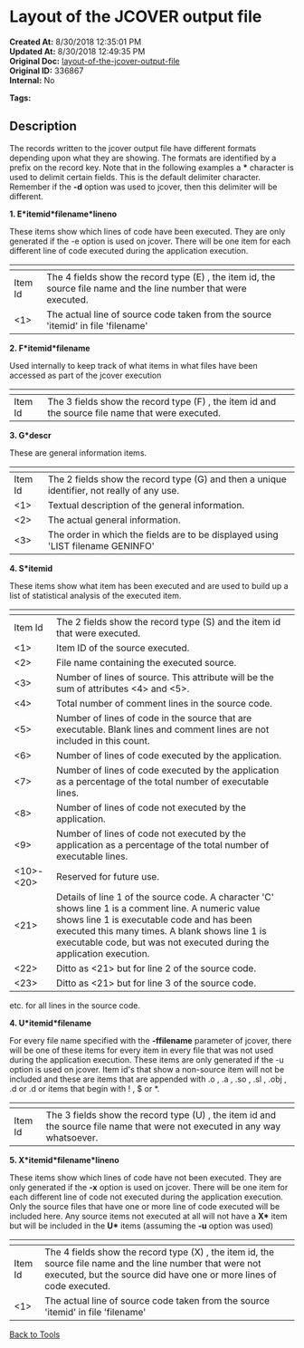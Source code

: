 # Layout of the JCOVER output file

**Created At:** 8/30/2018 12:35:01 PM  
**Updated At:** 8/30/2018 12:49:35 PM  
**Original Doc:** [layout-of-the-jcover-output-file](https://docs.jbase.com/48399-tools/layout-of-the-jcover-output-file)  
**Original ID:** 336867  
**Internal:** No  

**Tags:**
<badge text='jbase tools' vertical='middle' />
<badge text='jcover' vertical='middle' />

## Description

The records written to the jcover output file have different formats depending upon what they are showing. The formats are identified by a prefix on the record key. Note that in the following examples a **\*** character is used to delimit certain fields. This is the default delimiter character. Remember if the **-d** option was used to jcover, then this delimiter will be different.

**1. E\*itemid\*filename\*lineno**

These items show which lines of code have been executed. They are only generated if the -e option is used on jcover. There will be one item for each different line of code executed during the application execution.

| <!----> | <!----> |
| --- | --- |
| Item Id | The 4 fields show the record type (E) , the item id, the source file name and the line number that were executed. |
| &lt;1&gt; | The actual line of source code taken from the source 'itemid' in file 'filename' |

**2. F\*itemid\*filename**

Used internally to keep track of what items in what files have been accessed as part of the jcover execution

| <!----> | <!----> |
| --- | --- |
| Item Id | The 3 fields show the record type (F) , the item id and the source file name that were executed. |


**3. G\*descr**

These are general information items.

| <!----> | <!----> |
| --- | --- |
| Item Id | The 2 fields show the record type (G) and then a unique identifier, not really of any use. |
| &lt;1&gt; | Textual description of the general information. |
| &lt;2&gt; | The actual general information. |
| &lt;3&gt; | The order in which the fields are to be displayed using 'LIST filename GENINFO' |

**4. S\*itemid**

These items show what item has been executed and are used to build up a list of statistical analysis of the executed item.

| <!----> | <!----> |
| --- | --- |
| Item Id | The 2 fields show the record type (S) and the item id that were executed. |
| &lt;1&gt; | Item ID of the source executed. |
| &lt;2&gt; | File name containing the executed source. |
| &lt;3&gt; | Number of lines of source. This attribute will be the sum of attributes &lt;4&gt; and &lt;5&gt;. |
| &lt;4&gt; | Total number of comment lines in the source code. |
| &lt;5&gt; | Number of lines of code in the source that are executable. Blank lines and comment lines are not included in this count. |
| &lt;6&gt; | Number of lines of code executed by the application. |
| &lt;7&gt; | Number of lines of code executed by the application as a percentage of the total number of executable lines. |
| &lt;8&gt; | Number of lines of code not executed by the application. |
| &lt;9&gt; | Number of lines of code not executed by the application as a percentage of the total number of executable lines. |
| &lt;10&gt;-&lt;20&gt; | Reserved for future use. |
| &lt;21&gt; | Details of line 1 of the source code. A character 'C' shows line 1 is a comment line. A numeric value shows line 1 is executable code and has been executed this many times. A blank shows line 1 is executable code, but was not executed during the application execution. |
| &lt;22&gt; | Ditto as &lt;21&gt; but for line 2 of the source code. |
| &lt;23&gt; | Ditto as &lt;21&gt; but for line 3 of the source code. |

etc. for all lines in the source code.

**4. U\*itemid\*filename**

For every file name specified with the **-ffilename** parameter of jcover, there will be one of these items for every item in every file that was not used during the application execution. These items are only generated if the -u option is used on jcover. Item id's that show a non-source item will not be included and these are items that are appended with .o , .a , .so , .sl , .obj , .d or .d or items that begin with ! , $ or \*.

| <!----> | <!----> |
| --- | --- |
| Item Id | The 3 fields show the record type (U) , the item id and the source file name that were not executed in any way whatsoever. |

**5. X\*itemid\*filename\*lineno**

These items show which lines of code have not been executed. They are only generated if the **-x** option is used on jcover. There will be one item for each different line of code not executed during the application execution. Only the source files that have one or more line of code executed will be included here. Any source items not executed at all will not have a **X\*** item but will be included in the **U\*** items (assuming the **-u** option was used)

| <!----> | <!----> |
| --- | --- |
| Item Id | The 4 fields show the record type (X) , the item id, the source file name and the line number that were not executed, but the source did have one or more lines of code executed. |
| &lt;1&gt; | The actual line of source code taken from the source 'itemid' in file 'filename' |

[Back to Tools](./../README.md)
